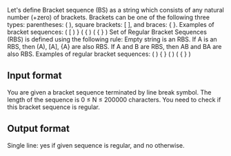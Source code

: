 Let's define Bracket sequence (BS) as a string which consists of any natural number (+zero) of brackets. Brackets can be one of the following three types: parentheses: ( ), square brackets: [ ], and braces: { }. Examples of bracket sequences:
( [ )
} (
{ )
( { } )
Set of Regular Bracket Sequences (RBS) is defined using the following rule:
Empty string is an RBS.
If A is an RBS, then (A), [A], {A} are also RBS.
If A and B are RBS, then AB and BA are also RBS.
Examples of regular bracket sequences:
( )
{ } ( )
( { } )

## Input format

You are given a bracket sequence terminated by line break symbol. The length of the sequence is 0 ≤ N ≤ 200000 characters. You need to check if this bracket sequence is regular.

## Output format

Single line: yes if given sequence is regular, and no otherwise.
